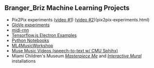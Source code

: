 ## Branger_Briz Machine Learning Projects

- Pix2Pix experiments ([video #1](https://www.youtube.com/watch?v=nUMdCBwsrtQ)) ([video #2](https://twitter.com/brannondorsey/status/808461108881268736?lang=en))(pix2pix-experiments.html)
- [GloVe experiments](https://github.com/brangerbriz/glove-experiments)
- [midi-rnn](https://github.com/brangerbriz/midi-rnn)
- [Tensorflow.js Electron Examples](https://github.com/brangerbriz/tf-electron)
- [Python Notebooks](https://github.com/brangerbriz/ml-notebooks)
- [ML4MusicWorkshop](https://github.com/brannondorsey/ml4music-workshop)
- [Muse Music Videos (speech-to-text w/ CMU Sphihx)](https://brangerbriz.com/portfolio/muse-ai-supercut)
- Miami Children's Museum [*Masterpiece Me*](https://brangerbriz.com/portfolio/masterpiece-me-miami-childrens-museum) and [*Interactive Mural*](https://brangerbriz.com/portfolio/interactive-mural-miami-childrens-museum) installations

